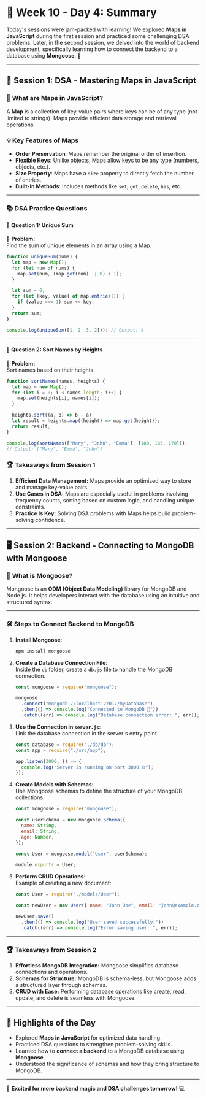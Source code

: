 # 📅 **Week 10 - Day 4: Summary**  

Today's sessions were jam-packed with learning! We explored **Maps in JavaScript** during the first session and practiced some challenging DSA problems. Later, in the second session, we delved into the world of backend development, specifically learning how to connect the backend to a database using **Mongoose**. 🚀

---

## 🧠 **Session 1: DSA - Mastering Maps in JavaScript**  

### 🔑 **What are Maps in JavaScript?**  
A **Map** is a collection of key-value pairs where keys can be of any type (not limited to strings). Maps provide efficient data storage and retrieval operations.  

### 💡 **Key Features of Maps**  
- **Order Preservation**: Maps remember the original order of insertion.  
- **Flexible Keys**: Unlike objects, Maps allow keys to be any type (numbers, objects, etc.).  
- **Size Property**: Maps have a `size` property to directly fetch the number of entries.  
- **Built-in Methods**: Includes methods like `set`, `get`, `delete`, `has`, etc.

---

### 📚 **DSA Practice Questions**

#### **💬 Question 1: Unique Sum**  
📝 **Problem:**  
Find the sum of unique elements in an array using a Map.  
```javascript
function uniqueSum(nums) {
  let map = new Map();
  for (let num of nums) {
    map.set(num, (map.get(num) || 0) + 1);
  }

  let sum = 0;
  for (let [key, value] of map.entries()) {
    if (value === 1) sum += key;
  }
  return sum;
}

console.log(uniqueSum([1, 2, 3, 2])); // Output: 4
```

---

#### **💬 Question 2: Sort Names by Heights**  
📝 **Problem:**  
Sort names based on their heights.  
```javascript
function sortNames(names, heights) {
  let map = new Map();
  for (let i = 0; i < names.length; i++) {
    map.set(heights[i], names[i]);
  }

  heights.sort((a, b) => b - a);
  let result = heights.map((height) => map.get(height));
  return result;
}

console.log(sortNames(["Mary", "John", "Emma"], [180, 165, 170])); 
// Output: ["Mary", "Emma", "John"]
```

### 🏆 **Takeaways from Session 1**  
1. **Efficient Data Management:** Maps provide an optimized way to store and manage key-value pairs.  
2. **Use Cases in DSA:** Maps are especially useful in problems involving frequency counts, sorting based on custom logic, and handling unique constraints.  
3. **Practice Is Key:** Solving DSA problems with Maps helps build problem-solving confidence.  

---

## 🖥️ **Session 2: Backend - Connecting to MongoDB with Mongoose**  

### 📂 **What is Mongoose?**  
Mongoose is an **ODM (Object Data Modeling)** library for MongoDB and Node.js. It helps developers interact with the database using an intuitive and structured syntax.  

---

### 🛠️ **Steps to Connect Backend to MongoDB**  

1. **Install Mongoose**:  
   ```bash
   npm install mongoose
   ```  

2. **Create a Database Connection File**:  
   Inside the `db` folder, create a `db.js` file to handle the MongoDB connection.  

   ```javascript
   const mongoose = require("mongoose");

   mongoose
     .connect("mongodb://localhost:27017/myDatabase")
     .then(() => console.log("Connected to MongoDB 🎉"))
     .catch((err) => console.log("Database connection error: ", err));
   ```

3. **Use the Connection in `server.js`**:  
   Link the database connection in the server's entry point.  

   ```javascript
   const database = require("./db/db");
   const app = require("./src/app");

   app.listen(3000, () => {
     console.log("Server is running on port 3000 🌐");
   });
   ```

4. **Create Models with Schemas**:  
   Use Mongoose schemas to define the structure of your MongoDB collections.  

   ```javascript
   const mongoose = require("mongoose");

   const userSchema = new mongoose.Schema({
     name: String,
     email: String,
     age: Number,
   });

   const User = mongoose.model("User", userSchema);

   module.exports = User;
   ```

5. **Perform CRUD Operations**:  
   Example of creating a new document:  
   ```javascript
   const User = require("./models/User");

   const newUser = new User({ name: "John Doe", email: "john@example.com", age: 25 });

   newUser.save()
     .then(() => console.log("User saved successfully!"))
     .catch((err) => console.log("Error saving user: ", err));
   ```

---

### 🏆 **Takeaways from Session 2**  
1. **Effortless MongoDB Integration:** Mongoose simplifies database connections and operations.  
2. **Schemas for Structure:** MongoDB is schema-less, but Mongoose adds a structured layer through schemas.  
3. **CRUD with Ease:** Performing database operations like create, read, update, and delete is seamless with Mongoose.  

---

## 🎉 **Highlights of the Day**  
- Explored **Maps in JavaScript** for optimized data handling.  
- Practiced DSA questions to strengthen problem-solving skills.  
- Learned how to **connect a backend** to a MongoDB database using **Mongoose**.  
- Understood the significance of schemas and how they bring structure to MongoDB.  

---

🌟 **Excited for more backend magic and DSA challenges tomorrow!** 💻  